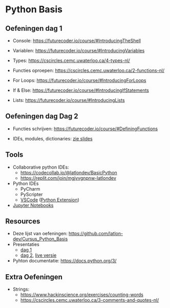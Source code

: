 # Python Basis

## Oefeningen dag 1

-   Console: https://futurecoder.io/course/#IntroducingTheShell

-   Variablen: https://futurecoder.io/course/#IntroducingVariables

-   Types: https://cscircles.cemc.uwaterloo.ca/4-types-nl/

-   Functies oproepen: https://cscircles.cemc.uwaterloo.ca/2-functions-nl/

-   For Loops: https://futurecoder.io/course/#IntroducingForLoops

-   If & Else: https://futurecoder.io/course/#IntroducingIfStatements

-   Lists: https://futurecoder.io/course/#IntroducingLists

## Oefeningen dag Dag 2

-   Functies schrijven: https://futurecoder.io/course/#DefiningFunctions

-   IDEs, modules, dictionaries: [zie slides](https://github.com/latlon-dev/Cursus_Python_Basis/blob/main/Python_basis_dag2.ipynb)

## Tools

-   Collaborative python IDEs:
    -   https://codecollab.io/@latlondev/BasicPython
    -   https://replit.com/join/mgjvvgnpnw-latlondev
-   Python IDEs
    -   PyCharm
    -   PyScripter
    -   [VSCode](https://code.visualstudio.com/) ([Python Extension](https://code.visualstudio.com/docs/languages/python))
-   [Jupyter Notebooks](https://jupyter.org)

## Resources

-   Deze lijst van oefeningen: https://github.com/latlon-dev/Cursus_Python_Basis
-   Presentaties
    -   [dag 1](https://github.com/latlon-dev/Cursus_Python_Basis/blob/main/Python_basis_dag1.ipynb)
    -   [dag 2](https://github.com/latlon-dev/Cursus_Python_Basis/blob/main/Python_basis_dag2.ipynb), [live versie](https://mybinder.org/v2/gh/latlon-dev/Cursus_Python_Basis/main?labpath=Python_basis_dag2.ipynb)
-   Pyhton documentatie: https://docs.python.org/3/

## Extra Oefeningen

-   Strings:
    -   https://www.hackinscience.org/exercises/counting-words
    -   https://cscircles.cemc.uwaterloo.ca/3-comments-and-quotes-nl/
